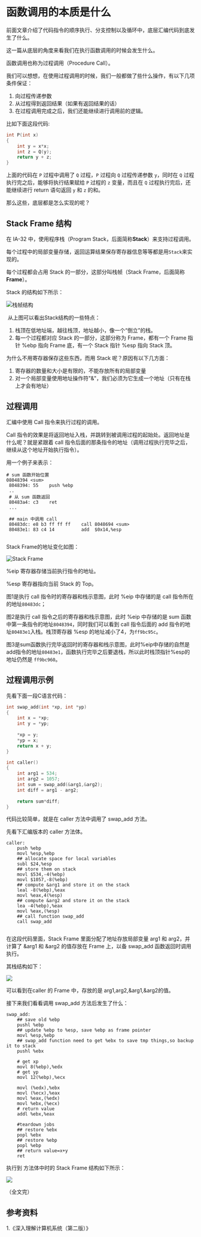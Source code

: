 # 函数调用的本质是什么

前面文章介绍了代码指令的顺序执行、分支控制以及循环中，底层汇编代码到底发生了什么。

这一篇从底层的角度来看我们在执行函数调用的时候会发生什么。

函数调用也称为过程调用（Procedure Call）。

我们可以想想，在使用过程调用的时候，我们一般都做了些什么操作，有以下几项条件保证：

1. 向过程传递参数
2. 从过程得到返回结果（如果有返回结果的话）
3. 在过程调用完成之后，我们还能继续进行调用前的逻辑。

比如下面这段代码:

```c
int P(int x)
{
    int y = x*x;
    int z = Q(y);
    return y + z;
}
```

上面的代码在 `P` 过程中调用了 `Q` 过程，`P` 过程向 `Q` 过程传递参数 `y`，同时在 `Q` 过程执行完之后，能够将执行结果赋给 `P` 过程的 `z` 变量，而且在 `Q` 过程执行完后，还能继续进行 return 语句返回 `y` 和 `z` 的和。

那么这些，底层都是怎么实现的呢？

## Stack Frame 结构

在 IA-32 中，使用程序栈（Program Stack，后面简称**Stack**）来支持过程调用。

每个过程中的局部变量存储，返回运算结果保存寄存器信息等等都是用`Stack`来实现的。

每个过程都会占用 Stack 的一部分，这部分叫栈帧（Stack Frame，后面简称 **Frame**）。

Stack 的结构如下所示：

![栈帧结构](./栈帧结构.png)

​	从上图可以看出Stack结构的一些特点：

1. 栈顶在低地址端，越往栈顶，地址越小，像一个“倒立”的栈。
2. 每一个过程都对应 Stack 的一部分，这部分称为 Frame，都有一个 Frame 指针 %ebp 指向 Frame 底，有一个 Stack 指针 %esp 指向 Stack 顶。

为什么不用寄存器保存这些东西，而用 Stack 呢？原因有以下几方面：

1. 寄存器的数量和大小是有限的，不能存放所有的局部变量
2. 对一个局部变量使用地址操作符"&"，我们必须为它生成一个地址（只有在栈上才会有地址）

## 过程调用

汇编中使用 Call 指令来执行过程的调用。

Call 指令的效果是将返回地址入栈，并跳转到被调用过程的起始处。返回地址是什么呢？就是紧跟着 call 指令后面的那条指令的地址（调用过程执行完毕之后，继续从这个地址开始执行指令）。

用一个例子来表示：

```assembly
# sum 函数开始位置
08048394 <sum>
 8048394: 55	push %ebp
 ..
 # 从 sum 函数返回
 80483a4: c3	ret
 ...
 
 ## main 中调用 call
 80483dc: e8 b3 ff ff ff	call 8048694 <sum>
 80483e1: 83 c4 14			add  $0x14,%esp
 
```

Stack Frame的地址变化如图：

![Stack Frame](./寄存器栈.png)

%eip 寄存器存储当前执行指令的地址。

%esp 寄存器指向当前 Stack 的 Top。

图1是执行 call 指令时的寄存器和栈示意图，此时 %eip 中存储的是 call 指令所在的地址`80483dc`；

图2是执行 call 指令之后的寄存器和栈示意图，此时 %eip 中存储的是 sum 函数中第一条指令的地址`8048394`，同时我们可以看到 call 指令后面的 add 指令的地址`80483e1`入栈。栈顶寄存器 %esp 的地址减小了4，为`ff9bc95c`。

图3是sum函数执行完毕返回时的寄存器和栈示意图，此时%eip中存储的自然是add指令的地址`80483e1`，函数执行完毕之后要退栈，所以此时栈顶指针%esp的地址仍然是 `ff9bc960`。

## 过程调用示例

先看下面一段C语言代码：

```c
int swap_add(int *xp, int *yp)
{
    int x = *xp;
    int y = *yp;
    
    *xp = y;
    *yp = x;
    return x + y;
}

int caller()
{
    int arg1 = 534;
    int arg2 = 1057;
    int sum = swap_add(&arg1,&arg2);
    int diff = arg1 - arg2;
    
    return sum*diff;
}
```

代码比较简单，就是在 caller 方法中调用了 swap_add 方法。

先看下汇编版本的 caller 方法体。

```assembly
caller:
	push %ebp
	movl %esp,%ebp
	## allocate space for local variables
	subl $24,%esp
	## store them on stack
	movl $534,-4(%ebp)
	movl $1057,-8(%ebp)
	## compute &arg1 and store it on the stack
	leal -8(%ebp),%eax
	movl %eax,4(%esp)
	## compute &arg2 and store it on the stack
	lea -4(%ebp),%eax
	movl %eax,(%esp)
	## call function swap_add
	call swap_add
	
```

 在这段代码里面，Stack Frame 里面分配了地址存放局部变量 arg1 和 arg2，并计算了 &arg1 和 &arg2 的值存放在 Frame 上，以备 swap_add 函数返回时调用执行。

其栈结构如下：

![](./before_swap_add.png)

可以看到在caller 的 Frame 中，存放的是 arg1,arg2,&arg1,&arg2的值。

接下来我们看看调用 swap_add 方法后发生了什么：

```assembly
swap_add:
	## save old %ebp
	pushl %ebp
	## update %ebp to %esp, save %ebp as frame pointer
	movl %esp,%ebp
	## swap_add function need to get %ebx to save tmp things,so backup it to stack
	pushl %ebx
	
	# get xp
	movl 8(%ebp),%edx
	# get yp
	movl 12(%ebp),%ecx
	
	movl (%edx),%ebx
	movl (%ecx),%eax
	movl %eax,(%edx)
	movl %ebx,(%ecx)
	# return value
	addl %ebx,%eax
	
	#teardown jobs
	## restore %ebx
	popl %ebx
	## restore %ebp
	popl %ebp
	## return value=x+y
	ret
```

执行到 方法体中时的 Stack Frame 结构如下所示：

![](./in_swap_add.png)

（全文完）

## 参考资料

1.《深入理解计算机系统（第二版）》

